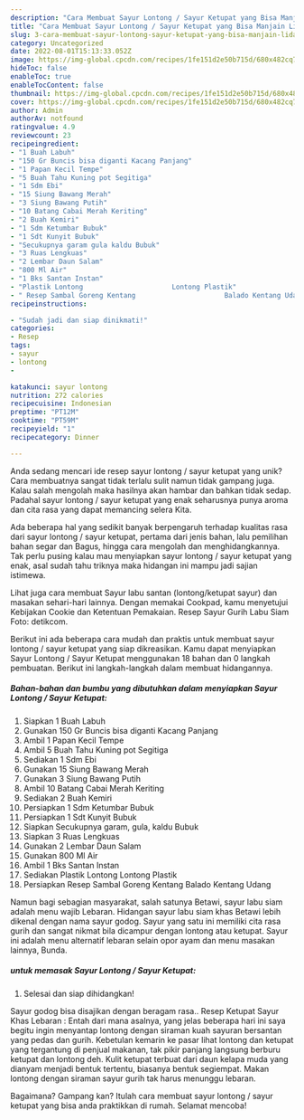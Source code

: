 ```yaml
---
description: "Cara Membuat Sayur Lontong / Sayur Ketupat yang Bisa Manjain Lidah"
title: "Cara Membuat Sayur Lontong / Sayur Ketupat yang Bisa Manjain Lidah"
slug: 3-cara-membuat-sayur-lontong-sayur-ketupat-yang-bisa-manjain-lidah
category: Uncategorized
date: 2022-08-01T15:13:33.052Z
image: https://img-global.cpcdn.com/recipes/1fe151d2e50b715d/680x482cq70/sayur-lontong-sayur-ketupat-foto-resep-utama.jpg
hideToc: false
enableToc: true
enableTocContent: false
thumbnail: https://img-global.cpcdn.com/recipes/1fe151d2e50b715d/680x482cq70/sayur-lontong-sayur-ketupat-foto-resep-utama.jpg
cover: https://img-global.cpcdn.com/recipes/1fe151d2e50b715d/680x482cq70/sayur-lontong-sayur-ketupat-foto-resep-utama.jpg
author: Admin
authorAv: notfound
ratingvalue: 4.9
reviewcount: 23
recipeingredient:
- "1 Buah Labuh"
- "150 Gr Buncis bisa diganti Kacang Panjang"
- "1 Papan Kecil Tempe"
- "5 Buah Tahu Kuning pot Segitiga"
- "1 Sdm Ebi"
- "15 Siung Bawang Merah"
- "3 Siung Bawang Putih"
- "10 Batang Cabai Merah Keriting"
- "2 Buah Kemiri"
- "1 Sdm Ketumbar Bubuk"
- "1 Sdt Kunyit Bubuk"
- "Secukupnya garam gula kaldu Bubuk"
- "3 Ruas Lengkuas"
- "2 Lembar Daun Salam"
- "800 Ml Air"
- "1 Bks Santan Instan"
- "Plastik Lontong                      Lontong Plastik"
- " Resep Sambal Goreng Kentang                      Balado Kentang Udang"
recipeinstructions:

- "Sudah jadi dan siap dinikmati!"
categories:
- Resep
tags:
- sayur
- lontong
- 

katakunci: sayur lontong  
nutrition: 272 calories
recipecuisine: Indonesian
preptime: "PT12M"
cooktime: "PT59M"
recipeyield: "1"
recipecategory: Dinner

---
```





Anda sedang mencari ide resep sayur lontong / sayur ketupat yang unik? Cara membuatnya sangat tidak terlalu sulit namun tidak gampang juga. Kalau salah mengolah maka hasilnya akan hambar dan bahkan tidak sedap. Padahal sayur lontong / sayur ketupat yang enak seharusnya punya aroma dan cita rasa yang dapat memancing selera Kita.





Ada beberapa hal yang sedikit banyak berpengaruh terhadap kualitas rasa dari sayur lontong / sayur ketupat, pertama dari jenis bahan, lalu pemilihan bahan segar dan Bagus, hingga cara mengolah dan menghidangkannya. Tak perlu pusing kalau mau menyiapkan sayur lontong / sayur ketupat yang enak,      asal sudah tahu triknya maka hidangan ini mampu jadi sajian istimewa.














Lihat juga cara membuat Sayur labu santan (lontong/ketupat sayur) dan masakan sehari-hari lainnya. Dengan memakai Cookpad, kamu menyetujui Kebijakan Cookie dan Ketentuan Pemakaian. Resep Sayur Gurih Labu Siam Foto: detikcom.






Berikut ini ada beberapa cara mudah dan praktis untuk membuat sayur lontong / sayur ketupat yang siap dikreasikan. Kamu dapat menyiapkan Sayur Lontong / Sayur Ketupat menggunakan 18 bahan dan 0 langkah pembuatan. Berikut ini langkah-langkah dalam membuat hidangannya.

<!--inarticleads1-->

##### Bahan-bahan dan bumbu yang dibutuhkan dalam menyiapkan Sayur Lontong / Sayur Ketupat:

1. Siapkan 1 Buah Labuh
1. Gunakan 150 Gr Buncis bisa diganti Kacang Panjang
1. Ambil 1 Papan Kecil Tempe
1. Ambil 5 Buah Tahu Kuning pot Segitiga
1. Sediakan 1 Sdm Ebi
1. Gunakan 15 Siung Bawang Merah
1. Gunakan 3 Siung Bawang Putih
1. Ambil 10 Batang Cabai Merah Keriting
1. Sediakan 2 Buah Kemiri
1. Persiapkan 1 Sdm Ketumbar Bubuk
1. Persiapkan 1 Sdt Kunyit Bubuk
1. Siapkan Secukupnya garam, gula, kaldu Bubuk
1. Siapkan 3 Ruas Lengkuas
1. Gunakan 2 Lembar Daun Salam
1. Gunakan 800 Ml Air
1. Ambil 1 Bks Santan Instan
1. Sediakan Plastik Lontong                      Lontong Plastik
1. Persiapkan  Resep Sambal Goreng Kentang                      Balado Kentang Udang


Namun bagi sebagian masyarakat, salah satunya Betawi, sayur labu siam adalah menu wajib Lebaran. Hidangan sayur labu siam khas Betawi lebih dikenal dengan nama sayur godog. Sayur yang satu ini memiliki cita rasa gurih dan sangat nikmat bila dicampur dengan lontong atau ketupat. Sayur ini adalah menu alternatif lebaran selain opor ayam dan menu masakan lainnya, Bunda. 

<!--inarticleads2-->

#####  untuk memasak Sayur Lontong / Sayur Ketupat:


1. Selesai dan siap dihidangkan!

Sayur godog bisa disajikan dengan beragam rasa.. Resep Ketupat Sayur Khas Lebaran : Entah dari mana asalnya, yang jelas beberapa hari ini saya begitu ingin menyantap lontong dengan siraman kuah sayuran bersantan yang pedas dan gurih. Kebetulan kemarin ke pasar lihat lontong dan ketupat yang tergantung di penjual makanan, tak pikir panjang langsung berburu ketupat dan lontong deh. Kulit ketupat terbuat dari daun kelapa muda yang dianyam menjadi bentuk tertentu, biasanya bentuk segiempat. Makan lontong dengan siraman sayur gurih tak harus menunggu lebaran. 

Bagaimana? Gampang kan? Itulah cara membuat sayur lontong / sayur ketupat yang bisa anda praktikkan di rumah. Selamat mencoba!
